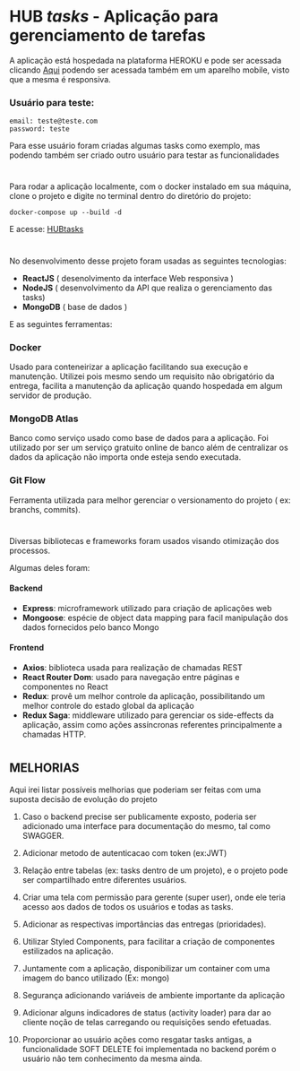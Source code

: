 # HUB _tasks_ - Aplicação para gerenciamento de tarefas

A aplicação está hospedada na plataforma HEROKU e pode ser acessada clicando [Aqui](https://app-hubtasks.herokuapp.com/)  podendo ser acessada também em um aparelho mobile, visto que a mesma é responsiva.
### Usuário para teste:
    email: teste@teste.com
    password: teste

Para esse usuário foram criadas algumas tasks como exemplo, mas podendo também ser criado outro usuário para testar as funcionalidades
#


Para rodar a aplicação localmente, com o docker instalado em sua máquina, clone o projeto e digite no terminal dentro do diretório do projeto:

    docker-compose up --build -d
E acesse:
    [HUBtasks](http://localhost)
#
No desenvolvimento desse projeto foram usadas as seguintes tecnologias:
    
  - __ReactJS__ ( desenolvimento da interface Web responsiva )
  - __NodeJS__ ( desenvolvimento  da API que realiza o gerenciamento das tasks)
  - __MongoDB__ ( base de dados )

E as seguintes ferramentas:

### Docker
Usado para conteneirizar a aplicação facilitando sua execução e manutenção. Utilizei pois mesmo sendo um requisito não obrigatório da entrega, facilita a manutenção da aplicação quando hospedada em algum servidor de produção.

### MongoDB Atlas
Banco como serviço usado como base de dados para a aplicação. Foi utilizado por ser um serviço gratuito online de banco além de centralizar os dados da aplicação não importa onde esteja sendo executada.
### Git Flow
Ferramenta utilizada para melhor gerenciar o versionamento do projeto ( ex: branchs, commits).
#



Diversas bibliotecas e frameworks foram usados visando otimização dos processos. 

Algumas deles foram:

#### Backend
  - __Express__: microframework utilizado para criação de aplicações web
  - __Mongoose__: espécie de object data mapping para facil manipulação dos dados fornecidos pelo banco Mongo
  
 #### Frontend
  - __Axios__: biblioteca usada para realização de chamadas REST
  - __React Router Dom__: usado para navegação entre páginas e componentes no React
  - __Redux__: provê um melhor controle da aplicação, possibilitando um melhor controle do estado global da aplicação
  - __Redux Saga__: middleware utilizado para gerenciar os side-effects da aplicação, assim como ações assíncronas referentes principalmente a chamadas HTTP.
  
  #
  ## MELHORIAS
  
 Aqui irei listar possíveis melhorias que poderiam ser feitas com uma suposta decisão de evolução do projeto
 
 
1. Caso o backend precise ser publicamente exposto, poderia ser adicionado uma interface para documentação do mesmo, tal como SWAGGER.

2. Adicionar metodo de autenticacao com token (ex:JWT)

3. Relação entre tabelas (ex: tasks dentro de um projeto), e o projeto pode ser compartilhado entre diferentes usuários.

4. Criar uma tela com permissão para gerente (super user), onde ele teria acesso aos dados de todos os usuários e todas as tasks.

5. Adicionar as respectivas importâncias das entregas (prioridades).

6. Utilizar Styled Components, para facilitar a criação de componentes estilizados na aplicação.

7. Juntamente com a aplicação, disponibilizar um container com uma imagem do banco utilizado (Ex: mongo)

8. Segurança adicionando variáveis de ambiente importante da aplicação

9. Adicionar alguns indicadores de status (activity loader) para dar ao cliente noção de telas carregando 
  ou requisições sendo efetuadas.

10. Proporcionar ao usuário ações como resgatar tasks antigas, a funcionalidade SOFT DELETE foi implementada
no backend porém o usuário não tem conhecimento da mesma ainda. 



